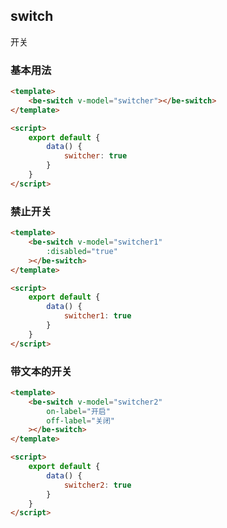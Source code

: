 ## switch

开关

### 基本用法

``` html
<template>
	<be-switch v-model="switcher"></be-switch>
</template>

<script>
	export default {
		data() {
			switcher: true
		}
	}
</script>
```

### 禁止开关

``` html
<template>
	<be-switch v-model="switcher1"
		:disabled="true"
	></be-switch>
</template>

<script>
	export default {
		data() {
			switcher1: true
		}
	}
</script>
```

### 带文本的开关

``` html
<template>
	<be-switch v-model="switcher2"
		on-label="开启"
		off-label="关闭"
	></be-switch>
</template>

<script>
	export default {
		data() {
			switcher2: true
		}
	}
</script>
```

